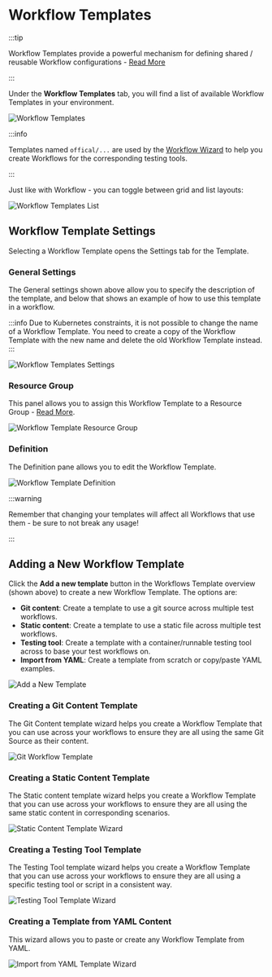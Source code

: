 # Workflow Templates

:::tip

Workflow Templates provide a powerful mechanism for defining shared / reusable Workflow configurations - [Read More](/articles/test-workflow-templates)

:::

Under the **Workflow Templates** tab, you will find a list of available Workflow Templates in your environment.

![Workflow Templates](../img/workflow-templates-072024.png)

:::info

Templates named `offical/...` are used by the [Workflow Wizard](/articles/test-workflows-create-wizard#create-with-wizard) to help 
you create Workflows for the corresponding testing tools.

:::

Just like with Workflow - you can toggle between grid and list layouts:

![Workflow Templates List](../img/workflow-templates-list.png)


## Workflow Template Settings

Selecting a Workflow Template opens the Settings tab for the Template.

### General Settings

The General settings shown above allow you to specify the description of the template, and below that
shows an example of how to use this template in a workflow.

:::info
Due to Kubernetes constraints, it is not possible to change the name of a Workflow Template.
You need to create a copy of the Workflow Template with the new name and delete the old Workflow Template instead.
::: 

![Workflow Templates Settings](../img/workflow-templates-settings.png)

### Resource Group

This panel allows you to assign this Workflow Template to a Resource Group - [Read More](/articles/resource-groups#managing-resources-in-a-resource-group).

![Workflow Template Resource Group](images/workflow-template-resource-group.png)

### Definition

The Definition pane allows you to edit the Workflow Template.

![Workflow Template Definition](../img/workflow-template-definition.png)


:::warning

Remember that changing your templates will affect all Workflows that use them - be sure to not break any usage!

:::

## Adding a New Workflow Template

Click the **Add a new template** button in the Workflows Template overview (shown above) to create a new Workflow Template. 
The options are:

- **Git content**: Create a template to use a git source across multiple test workflows.
- **Static content**: Create a template to use a static file across multiple test workflows.
- **Testing tool**: Create a template with a
container/runnable testing tool across to base your test workflows on.
- **Import from YAML**: Create a template from scratch or copy/paste YAML examples.

![Add a New Template](../img/add-new-workflow-template-072024.png)

### Creating a Git Content Template

The Git Content template wizard helps you create a Workflow Template that you can use across your workflows to ensure
they are all using the same Git Source as their content.

![Git Workflow Template](../img/git-content-template-wizard.png)


### Creating a Static Content Template

The Static content template wizard helps you create a Workflow Template that you can use across your workflows to ensure 
they are all using the same static content in corresponding scenarios.

![Static Content Template Wizard](../img/static-content-template-wizard.png)


### Creating a Testing Tool Template

The Testing Tool template wizard helps you create a Workflow Template that you can use across your workflows to ensure
they are all using a specific testing tool or script in a consistent way.

![Testing Tool Template Wizard](../img/testing-tool-template-wizard.png)


### Creating a Template from YAML Content 

This wizard allows you to paste or create any Workflow Template from YAML.

![Import from YAML Template Wizard](../img/import-from-yaml-template-wizard.png)

